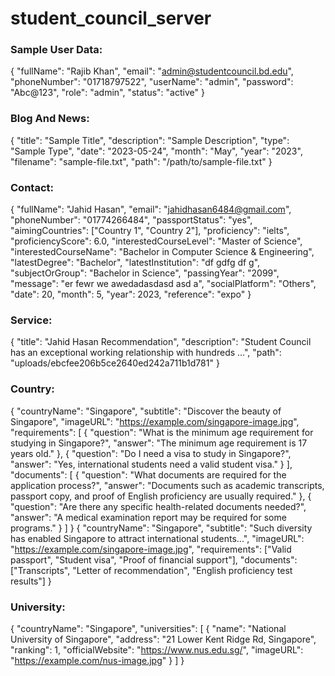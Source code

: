 # student_council_server

### Sample User Data:
{
    "fullName": "Rajib Khan",
    "email": "admin@studentcouncil.bd.edu",
    "phoneNumber": "01718797522",
    "userName": "admin",
    "password": "Abc@123",
    "role": "admin",
    "status": "active" 
}

### Blog And News:
{
  "title": "Sample Title",
  "description": "Sample Description",
  "type": "Sample Type",
  "date": "2023-05-24",
  "month": "May",
  "year": "2023",
  "filename": "sample-file.txt",
  "path": "/path/to/sample-file.txt"
}

### Contact:
{
  "fullName": "Jahid Hasan",
  "email": "jahidhasan6484@gmail.com",
  "phoneNumber": "01774266484",
  "passportStatus": "yes",
  "aimingCountries": ["Country 1", "Country 2"],
  "proficiency": "ielts",
  "proficiencyScore": 6.0,
  "interestedCourseLevel": "Master of Science",
  "interestedCourseName": "Bachelor in Computer Science & Engineering",
  "latestDegree": "Bachelor",
  "latestInstitution": "df gdfg df g",
  "subjectOrGroup": "Bachelor in Science",
  "passingYear": "2099",
  "message": "er fewr we awedadasdasd asd a",
  "socialPlatform": "Others",
  "date": 20,
  "month": 5,
  "year": 2023,
  "reference": "expo"
}


### Service:
{
  "title": "Jahid Hasan Recommendation",
  "description": "Student Council has an exceptional working relationship with hundreds ...",
  "path": "uploads/ebcfee206b5ce2640ed242a711b1d781"
}


### Country:
{
  "countryName": "Singapore",
  "subtitle": "Discover the beauty of Singapore",
  "imageURL": "https://example.com/singapore-image.jpg",
  "requirements": [
    {
      "question": "What is the minimum age requirement for studying in Singapore?",
      "answer": "The minimum age requirement is 17 years old."
    },
    {
      "question": "Do I need a visa to study in Singapore?",
      "answer": "Yes, international students need a valid student visa."
    }
  ],
  "documents": [
    {
      "question": "What documents are required for the application process?",
      "answer": "Documents such as academic transcripts, passport copy, and proof of English proficiency are usually required."
    },
    {
      "question": "Are there any specific health-related documents needed?",
      "answer": "A medical examination report may be required for some programs."
    }
  ]
}
{
  "countryName": "Singapore",
  "subtitle": "Such diversity has enabled Singapore to attract international students...",
  "imageURL": "https://example.com/singapore-image.jpg",
  "requirements": ["Valid passport", "Student visa", "Proof of financial support"],
  "documents": ["Transcripts", "Letter of recommendation", "English proficiency test results"]
}


### University:
{
  "countryName": "Singapore",
  "universities": [
    {
      "name": "National University of Singapore",
      "address": "21 Lower Kent Ridge Rd, Singapore",
      "ranking": 1,
      "officialWebsite": "https://www.nus.edu.sg/",
      "imageURL": "https://example.com/nus-image.jpg"
    }
  ]
}
